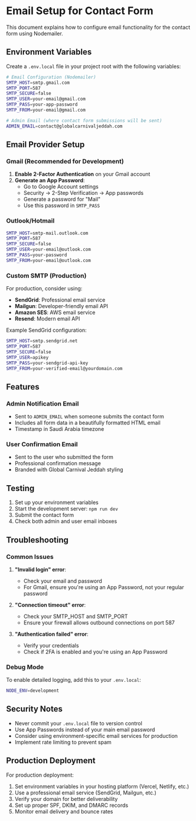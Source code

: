 # Email Setup for Contact Form

This document explains how to configure email functionality for the contact form using Nodemailer.

## Environment Variables

Create a `.env.local` file in your project root with the following variables:

```bash
# Email Configuration (Nodemailer)
SMTP_HOST=smtp.gmail.com
SMTP_PORT=587
SMTP_SECURE=false
SMTP_USER=your-email@gmail.com
SMTP_PASS=your-app-password
SMTP_FROM=your-email@gmail.com

# Admin Email (where contact form submissions will be sent)
ADMIN_EMAIL=contact@globalcarnivaljeddah.com
```

## Email Provider Setup

### Gmail (Recommended for Development)

1. **Enable 2-Factor Authentication** on your Gmail account
2. **Generate an App Password**:
   - Go to Google Account settings
   - Security → 2-Step Verification → App passwords
   - Generate a password for "Mail"
   - Use this password in `SMTP_PASS`

### Outlook/Hotmail

```bash
SMTP_HOST=smtp-mail.outlook.com
SMTP_PORT=587
SMTP_SECURE=false
SMTP_USER=your-email@outlook.com
SMTP_PASS=your-password
SMTP_FROM=your-email@outlook.com
```

### Custom SMTP (Production)

For production, consider using:
- **SendGrid**: Professional email service
- **Mailgun**: Developer-friendly email API
- **Amazon SES**: AWS email service
- **Resend**: Modern email API

Example SendGrid configuration:
```bash
SMTP_HOST=smtp.sendgrid.net
SMTP_PORT=587
SMTP_SECURE=false
SMTP_USER=apikey
SMTP_PASS=your-sendgrid-api-key
SMTP_FROM=your-verified-email@yourdomain.com
```

## Features

### Admin Notification Email
- Sent to `ADMIN_EMAIL` when someone submits the contact form
- Includes all form data in a beautifully formatted HTML email
- Timestamp in Saudi Arabia timezone

### User Confirmation Email
- Sent to the user who submitted the form
- Professional confirmation message
- Branded with Global Carnival Jeddah styling

## Testing

1. Set up your environment variables
2. Start the development server: `npm run dev`
3. Submit the contact form
4. Check both admin and user email inboxes

## Troubleshooting

### Common Issues

1. **"Invalid login" error**:
   - Check your email and password
   - For Gmail, ensure you're using an App Password, not your regular password

2. **"Connection timeout" error**:
   - Check your SMTP_HOST and SMTP_PORT
   - Ensure your firewall allows outbound connections on port 587

3. **"Authentication failed" error**:
   - Verify your credentials
   - Check if 2FA is enabled and you're using an App Password

### Debug Mode

To enable detailed logging, add this to your `.env.local`:
```bash
NODE_ENV=development
```

## Security Notes

- Never commit your `.env.local` file to version control
- Use App Passwords instead of your main email password
- Consider using environment-specific email services for production
- Implement rate limiting to prevent spam

## Production Deployment

For production deployment:

1. Set environment variables in your hosting platform (Vercel, Netlify, etc.)
2. Use a professional email service (SendGrid, Mailgun, etc.)
3. Verify your domain for better deliverability
4. Set up proper SPF, DKIM, and DMARC records
5. Monitor email delivery and bounce rates

